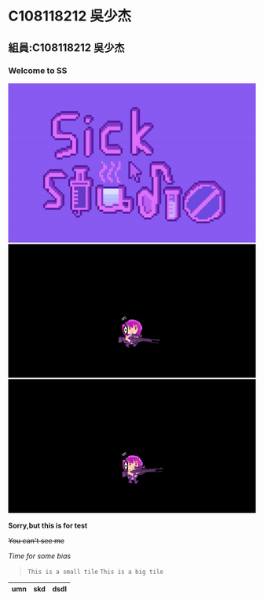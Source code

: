 # C108118212 吳少杰
## 組員:C108118212 吳少杰
### Welcome to SS
![welcometoss](https://github.com/dvlpsk/System-leek/blob/main/159313.jpg)
![welcometoss](https://github.com/dvlpsk/System-leek/blob/main/20210928155128.gif)
![welcometoss](https://github.com/dvlpsk/System-leek/blob/main/20210928155531.gif)

**Sorry,but this is for test**

~~You can't see me~~

*Time for some bias*

>`This is a small tile`
>```This is a big tile```



|umn|skd|dsdl|
|:--------|:--------:|--------:|
